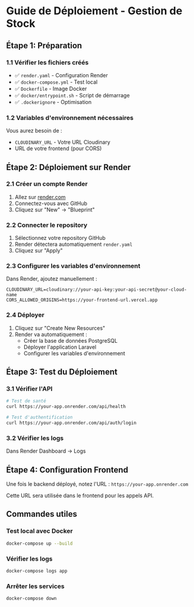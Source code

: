 # Guide de Déploiement - Gestion de Stock

## Étape 1: Préparation

### 1.1 Vérifier les fichiers créés
- ✅ `render.yaml` - Configuration Render
- ✅ `docker-compose.yml` - Test local
- ✅ `Dockerfile` - Image Docker
- ✅ `docker/entrypoint.sh` - Script de démarrage
- ✅ `.dockerignore` - Optimisation

### 1.2 Variables d'environnement nécessaires
Vous aurez besoin de :
- `CLOUDINARY_URL` - Votre URL Cloudinary
- URL de votre frontend (pour CORS)

## Étape 2: Déploiement sur Render

### 2.1 Créer un compte Render
1. Allez sur [render.com](https://render.com)
2. Connectez-vous avec GitHub
3. Cliquez sur "New" → "Blueprint"

### 2.2 Connecter le repository
1. Sélectionnez votre repository GitHub
2. Render détectera automatiquement `render.yaml`
3. Cliquez sur "Apply"

### 2.3 Configurer les variables d'environnement
Dans Render, ajoutez manuellement :
```
CLOUDINARY_URL=cloudinary://your-api-key:your-api-secret@your-cloud-name
CORS_ALLOWED_ORIGINS=https://your-frontend-url.vercel.app
```

### 2.4 Déployer
1. Cliquez sur "Create New Resources"
2. Render va automatiquement :
   - Créer la base de données PostgreSQL
   - Déployer l'application Laravel
   - Configurer les variables d'environnement

## Étape 3: Test du Déploiement

### 3.1 Vérifier l'API
```bash
# Test de santé
curl https://your-app.onrender.com/api/health

# Test d'authentification
curl https://your-app.onrender.com/api/auth/login
```

### 3.2 Vérifier les logs
Dans Render Dashboard → Logs

## Étape 4: Configuration Frontend

Une fois le backend déployé, notez l'URL :
`https://your-app.onrender.com`

Cette URL sera utilisée dans le frontend pour les appels API.

## Commandes utiles

### Test local avec Docker
```bash
docker-compose up --build
```

### Vérifier les logs
```bash
docker-compose logs app
```

### Arrêter les services
```bash
docker-compose down
```
